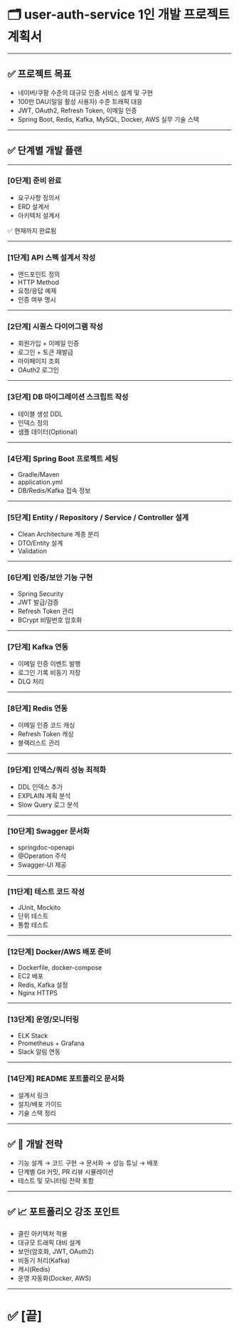 # 🗂️ user-auth-service 1인 개발 프로젝트 계획서

---

## ✅ 프로젝트 목표

- 네이버/쿠팡 수준의 대규모 인증 서비스 설계 및 구현
- 100만 DAU(일일 활성 사용자) 수준 트래픽 대응
- JWT, OAuth2, Refresh Token, 이메일 인증
- Spring Boot, Redis, Kafka, MySQL, Docker, AWS 실무 기술 스택

---

## ✅ 단계별 개발 플랜

---

### [0단계] 준비 완료

- 요구사항 정의서
- ERD 설계서
- 아키텍처 설계서

✅ 현재까지 완료됨

---

### [1단계] API 스펙 설계서 작성

- 엔드포인트 정의
- HTTP Method
- 요청/응답 예제
- 인증 여부 명시

---

### [2단계] 시퀀스 다이어그램 작성

- 회원가입 + 이메일 인증
- 로그인 + 토큰 재발급
- 마이페이지 조회
- OAuth2 로그인

---

### [3단계] DB 마이그레이션 스크립트 작성

- 테이블 생성 DDL
- 인덱스 정의
- 샘플 데이터(Optional)

---

### [4단계] Spring Boot 프로젝트 세팅

- Gradle/Maven
- application.yml
- DB/Redis/Kafka 접속 정보

---

### [5단계] Entity / Repository / Service / Controller 설계

- Clean Architecture 계층 분리
- DTO/Entity 설계
- Validation

---

### [6단계] 인증/보안 기능 구현

- Spring Security
- JWT 발급/검증
- Refresh Token 관리
- BCrypt 비밀번호 암호화

---

### [7단계] Kafka 연동

- 이메일 인증 이벤트 발행
- 로그인 기록 비동기 저장
- DLQ 처리

---

### [8단계] Redis 연동

- 이메일 인증 코드 캐싱
- Refresh Token 캐싱
- 블랙리스트 관리

---

### [9단계] 인덱스/쿼리 성능 최적화

- DDL 인덱스 추가
- EXPLAIN 계획 분석
- Slow Query 로그 분석

---

### [10단계] Swagger 문서화

- springdoc-openapi
- @Operation 주석
- Swagger-UI 제공

---

### [11단계] 테스트 코드 작성

- JUnit, Mockito
- 단위 테스트
- 통합 테스트

---

### [12단계] Docker/AWS 배포 준비

- Dockerfile, docker-compose
- EC2 배포
- Redis, Kafka 설정
- Nginx HTTPS

---

### [13단계] 운영/모니터링

- ELK Stack
- Prometheus + Grafana
- Slack 알림 연동

---

### [14단계] README 포트폴리오 문서화

- 설계서 링크
- 설치/배포 가이드
- 기술 스택 정리

---

## ✅ 📌 개발 전략

- 기능 설계 → 코드 구현 → 문서화 → 성능 튜닝 → 배포
- 단계별 Git 커밋, PR 리뷰 시뮬레이션
- 테스트 및 모니터링 전략 포함

---

## ✅ 📈 포트폴리오 강조 포인트

- 클린 아키텍처 적용
- 대규모 트래픽 대비 설계
- 보안(암호화, JWT, OAuth2)
- 비동기 처리(Kafka)
- 캐시(Redis)
- 운영 자동화(Docker, AWS)

---

# ✅ [끝]
